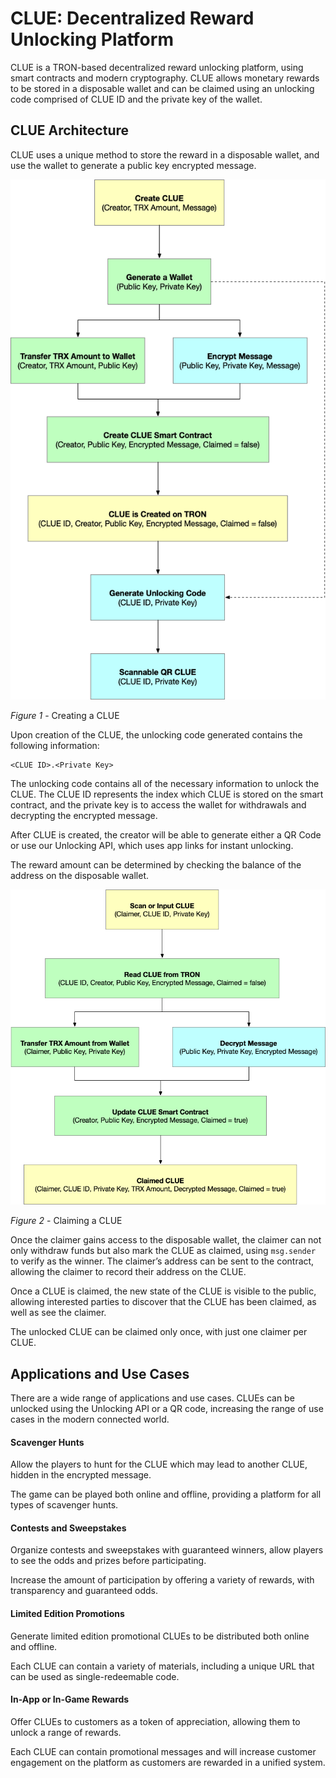 # CLUE: Decentralized Reward Unlocking Platform

CLUE is a TRON-based decentralized reward unlocking platform, using smart contracts and modern cryptography. CLUE allows monetary rewards to be stored in a disposable wallet and can be claimed using an unlocking code comprised of CLUE ID and the private key of the wallet.

## CLUE Architecture
CLUE uses a unique method to store the reward in a disposable wallet, and use the wallet to generate a public key encrypted message.

![](docs/images/create.png)

*Figure 1* - Creating a CLUE

Upon creation of the CLUE, the unlocking code generated contains the following information:
```
<CLUE ID>.<Private Key>
```

The unlocking code contains all of the necessary information to unlock the CLUE. The CLUE ID represents the index which CLUE is stored on the smart contract, and the private key is to access the wallet for withdrawals and decrypting the encrypted message.

After CLUE is created, the creator will be able to generate either a QR Code or use our Unlocking API, which uses app links for instant unlocking.

The reward amount can be determined by checking the balance of the address on the disposable wallet.

![](docs/images/claim.png)

*Figure 2* - Claiming a CLUE

Once the claimer gains access to the disposable wallet, the claimer can not only withdraw funds but also mark the CLUE as claimed, using  `msg.sender` to verify as the winner. The claimer’s address can be sent to the contract, allowing the claimer to record their address on the CLUE.

Once a CLUE is claimed, the new state of the CLUE is visible to the public, allowing interested parties to discover that the CLUE has been claimed, as well as see the claimer.

The unlocked CLUE can be claimed only once, with just one claimer per CLUE.

## Applications and Use Cases
There are a wide range of applications and use cases. CLUEs can be unlocked using the Unlocking API or a QR code, increasing the range of use cases in the modern connected world.

#### Scavenger Hunts
Allow the players to hunt for the CLUE which may lead to another CLUE, hidden in the encrypted message.

The game can be played both online and offline, providing a platform for all types of scavenger hunts.

#### Contests and Sweepstakes
Organize contests and sweepstakes with guaranteed winners, allow players to see the odds and prizes before participating.

Increase the amount of participation by offering a variety of rewards, with transparency and guaranteed odds.

#### Limited Edition Promotions
Generate limited edition promotional CLUEs to be distributed both online and offline.

Each CLUE can contain a variety of materials, including a unique URL that can be used as single-redeemable code.

#### In-App or In-Game Rewards
Offer CLUEs to customers as a token of appreciation, allowing them to unlock a range of rewards.

Each CLUE can contain promotional messages and will increase customer engagement on the platform as customers are rewarded in a unified system.
